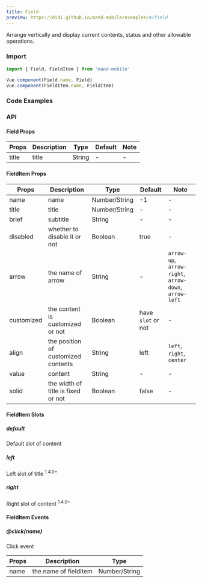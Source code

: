 ```yaml
---
title: Field
preview: https://didi.github.io/mand-mobile/examples/#/field
---
```


Arrange vertically and display current contents, status and other allowable operations.

### Import

```javascript
import { Field, FieldItem } from 'mand-mobile'

Vue.component(Field.name, Field)
Vue.component(FieldItem.name, FieldItem)
```

### Code Examples
<!-- DEMO -->

### API

#### Field Props
|Props | Description | Type | Default | Note|
|----|-----|------|------|------|
|title|title|String|-|-|

#### FieldItem Props
|Props | Description | Type | Default | Note|
|----|-----|------|------|------|
|name|name|Number/String|-1|-|
|title|title|Number/String|-|-|
|brief|subtitle|String|-|-|
|disabled|whether to disable it or not|Boolean|true|-|
|arrow|the name of arrow|String|-|`arrow-up`, `arrow-right`, `arrow-down`, `arrow-left`|
|customized|the content is customized or not|Boolean|have `slot` or not|-|
|align|the position of customized contents|String|left|`left`, `right`, `center`|
|value|content|String|-|-|
|solid|the width of title is fixed or not|Boolean|false|-|

#### FieldItem Slots

##### default
Default slot of content

##### left
Left slot of title <sup class="version-after">1.4.0+</sup>

##### right
Right slot of content <sup class="version-after">1.4.0+</sup>

#### FieldItem Events

##### @click(name)

Click event

|Props | Description | Type |
|----|-----|------|
|name|the name of fieldItem|Number/String|
